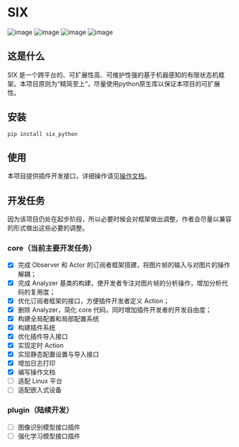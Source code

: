 # SIX
![image](https://img.shields.io/badge/python-3.7-blue)
![image](https://img.shields.io/badge/opencv-4.4.0.46-brightgreen)
![image](https://img.shields.io/badge/numpy-1.21-red)
![image](https://img.shields.io/badge/windows-10-informational)
## 这是什么
SIX 是一个跨平台的、可扩展性高、可维护性强的基于机器感知的有限状态机框架。本项目原则为“精简至上”，尽量使用python原生库以保证本项目的可扩展性。
## 安装
```shell
pip install six_python
```
## 使用
本项目提供插件开发接口，详细操作请见[操作文档](doc/manual-zh-cn.md)。
## 开发任务
因为该项目仍处在起步阶段，所以必要时候会对框架做出调整，作者会尽量以兼容的形式做出这些必要的调整。
### core（当前主要开发任务）
- [x] 完成 Observer 和 Actor 的订阅者框架搭建，将图片帧的输入与对图片的操作解耦；
- [x] 完成 Analyzer 基类的构建，使开发者专注对图片帧的分析操作，增加分析代码的复用度；
- [x] 优化订阅者框架的接口，方便插件开发者定义 Action；
- [x] 删除 Analyzer，简化 core 代码，同时增加插件开发者的开发自由度；
- [x] 构建全局配置和局部配置系统
- [x] 构建插件系统
- [x] 优化插件导入接口
- [x] 实现定时 Action
- [x] 实现静态配置设置与导入接口
- [x] 增加日志打印
- [x] 编写操作文档
- [ ] 适配 Linux 平台
- [ ] 适配嵌入式设备
### plugin（陆续开发）
- [ ] 图像识别模型接口插件
- [ ] 强化学习模型接口插件